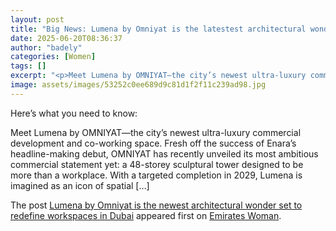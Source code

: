 ```yaml
---
layout: post
title: "Big News: Lumena by Omniyat is the latestest architectural wonder set to redefine workspaces in Dubai"
date: 2025-06-20T08:36:37
author: "badely"
categories: [Women]
tags: []
excerpt: "<p>Meet Lumena by OMNIYAT—the city’s newest ultra-luxury commercial development and co-working space. Fresh off the success of Enara’s headline-making"
image: assets/images/53252c0ee689d9c81d1f2f11c239ad98.jpg
---
```


Here’s what you need to know: <p>Meet Lumena by OMNIYAT—the city’s newest ultra-luxury commercial development and co-working space. Fresh off the success of Enara’s headline-making debut, OMNIYAT has recently unveiled its most ambitious commercial statement yet: a 48-storey sculptural tower designed to be more than a workplace. With a targeted completion in 2029, Lumena is imagined as an icon of spatial [&#8230;]</p>
<p>The post <a href="https://emirateswoman.com/lumena-by-omniyat-is-the-newest-architectural-wonder-set-to-redefine-workspaces-in-dubai/" rel="nofollow">Lumena by Omniyat is the newest architectural wonder set to redefine workspaces in Dubai</a> appeared first on <a href="https://emirateswoman.com" rel="nofollow">Emirates Woman</a>.</p>

